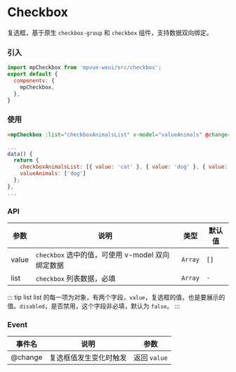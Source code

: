 # Checkbox

复选框，基于原生 `checkbox-group` 和 `checkbox` 组件，支持数据双向绑定。

<imgPreview imgUrl="/assets/checkbox.png"/>

### 引入

``` js
import mpCheckbox from 'mpvue-weui/src/checkbox';
export default {
  components: {
    mpCheckbox,
  },
}
```

### 使用

``` html
<mpCheckbox :list="checkboxAnimalsList" v-model="valueAnimals" @change="checkboxChange"></mpCheckbox>
```

``` js
...
data() {
  return {
    checkboxAnimalsList: [{ value: 'cat' }, { value: 'dog' }, { value: 'rabbit', disabled: true }],
    valueAnimals: ['dog']
  };
},
...
```

### API

| 参数 | 说明 | 类型 | 默认值 |
|-----------|-----------|-----------|-------------|
| value | `checkbox` 选中的值，可使用 v-model 双向绑定数据 | `Array` | `[]` |
| list | `checkbox` 列表数据，必填 | `Array` | `-` |

::: tip list
list 的每一项为对象，有两个字段，`value`，复选框的值，也是要展示的值。`disabled`，是否禁用，这个字段非必填，默认为 `false`。
:::

### Event

| 事件名 | 说明 | 参数 |
|-----------|-----------|-----------|
| @change| 复选框值发生变化时触发 | 返回 `value` |